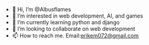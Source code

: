 - 👋 Hi, I’m @Albusflames
- 👀 I’m interested in web development, AI, and games
- 🌱 I’m currently learning python and django
- 💞️ I’m looking to collaborate on web development 
- 📫 How to reach me. Email:erikem072@gmail.com

<!---
Albusflames/Albusflames is a ✨ special ✨ repository because its `README.md` (this file) appears on your GitHub profile.
You can click the Preview link to take a look at your changes.
--->
